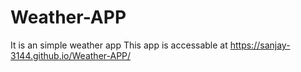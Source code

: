 # Weather-APP
It is an simple weather app
This app is accessable at https://sanjay-3144.github.io/Weather-APP/
